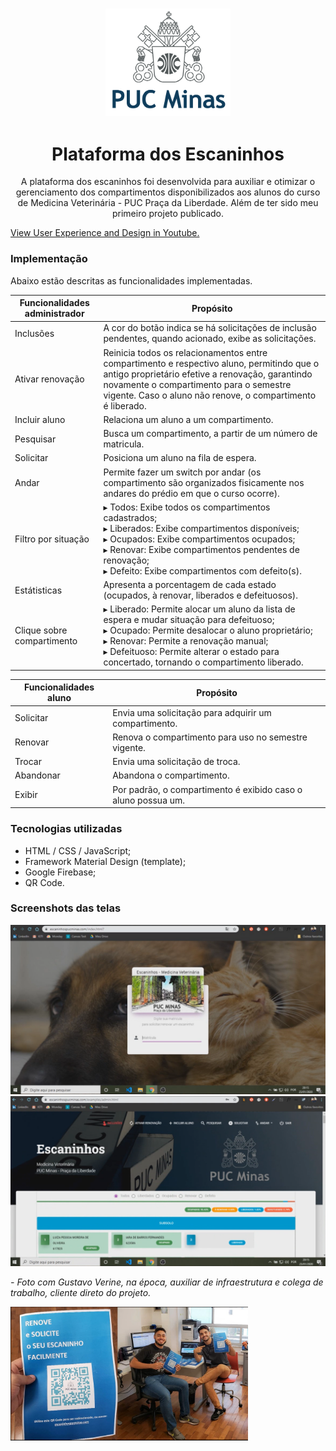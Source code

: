<h3 align="center">
<img style="" width="200px" src="img/pucminaslogo.png">
</h3>

<h1 align="center">Plataforma dos Escaninhos</h1>
<p align="center">A plataforma dos escaninhos foi desenvolvida para auxiliar e otimizar o gerenciamento dos compartimentos disponibilizados aos alunos do curso de Medicina Veterinária - PUC Praça da Liberdade. Além de ter sido meu primeiro projeto publicado.</p>

<a href="https://youtu.be/omsPSC1DbAI"> View User Experience and Design in Youtube.</a><br>

### Implementação

Abaixo estão descritas as funcionalidades implementadas.

| Funcionalidades administrador | Propósito |
| ------ | ------ |
| Inclusões | A cor do botão indica se há solicitações de inclusão pendentes, quando acionado, exibe as solicitações. |
| Ativar renovação | Reinicia todos os relacionamentos entre compartimento e respectivo aluno, permitindo que o antigo proprietário efetive a renovação, garantindo novamente o compartimento para o semestre vigente. Caso o aluno não renove, o compartimento é liberado. |
| Incluir aluno | Relaciona um aluno a um compartimento. |
| Pesquisar | Busca um compartimento, a partir de um número de matricula. |
| Solicitar | Posiciona um aluno na fila de espera. |
| Andar | Permite fazer um switch por andar (os compartimento são organizados fisicamente nos andares do prédio em que o curso ocorre). |
| Filtro por situação |▸ Todos: Exibe todos os compartimentos cadastrados; <br>▸ Liberados: Exibe compartimentos disponíveis; <br>▸ Ocupados: Exibe compartimentos ocupados; <br>▸ Renovar: Exibe compartimentos pendentes de renovação; <br>▸ Defeito: Exibe compartimentos com defeito(s). |
| Estátisticas | Apresenta a porcentagem de cada estado (ocupados, à renovar, liberados e defeituosos). |
| Clique sobre compartimento|▸ Liberado: Permite alocar um aluno da lista de espera e mudar situação para defeituoso; <br>▸ Ocupado: Permite desalocar o aluno proprietário;<br> ▸ Renovar: Permite a renovação manual; <br> ▸ Defeituoso: Permite alterar o estado para concertado, tornando o compartimento liberado.|

| Funcionalidades aluno | Propósito |
| ------ | ------ |
| Solicitar | Envia uma solicitação para adquirir um compartimento. |
| Renovar | Renova o compartimento para uso no semestre vigente.|
| Trocar| Envia uma solicitação de troca. |
| Abandonar| Abandona o compartimento.|
| Exibir | Por padrão, o compartimento é exibido caso o aluno possua um.|

### Tecnologias utilizadas

- HTML / CSS / JavaScript;
- Framework Material Design (template);
- Google Firebase;
- QR Code.

### Screenshots das telas

<img src="img/2.png">
<img src="img/4.png">
<br>

<p><i>- Foto com Gustavo Verine, na época, auxiliar de infraestrutura e colega de trabalho, cliente direto do projeto.</p>
<img width="380px" src="img/1.png">
